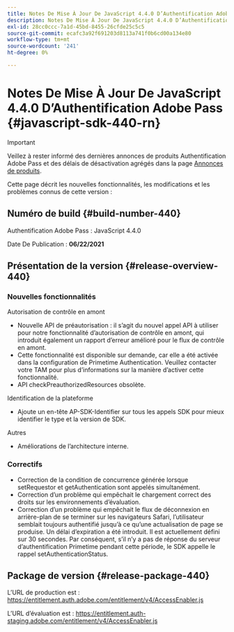 ```yaml
---
title: Notes De Mise À Jour De JavaScript 4.4.0 D’Authentification Adobe Pass
description: Notes De Mise À Jour De JavaScript 4.4.0 D’Authentification Adobe Pass
exl-id: 28cc0ccc-7a1d-45bd-8455-26cfde25c5c5
source-git-commit: ecafc3a92f691203d8113a741f0b6cd00a134e80
workflow-type: tm+mt
source-wordcount: '241'
ht-degree: 0%

---
```


# Notes De Mise À Jour De JavaScript 4.4.0 D’Authentification Adobe Pass {#javascript-sdk-440-rn}

>[!IMPORTANT]
>
> Veillez à rester informé des dernières annonces de produits Authentification Adobe Pass et des délais de désactivation agrégés dans la page [Annonces de produits](/help/authentication/product-announcements.md).

Cette page décrit les nouvelles fonctionnalités, les modifications et les problèmes connus de cette version :

## Numéro de build {#build-number-440}

Authentification Adobe Pass : JavaScript 4.4.0

Date De Publication : **06/22/2021**

## Présentation de la version {#release-overview-440}

### Nouvelles fonctionnalités

Autorisation de contrôle en amont

* Nouvelle API de préautorisation : il s’agit du nouvel appel API à utiliser pour notre fonctionnalité d’autorisation de contrôle en amont, qui introduit également un rapport d’erreur amélioré pour le flux de contrôle en amont.
* Cette fonctionnalité est disponible sur demande, car elle a été activée dans la configuration de Primetime Authentication. Veuillez contacter votre TAM pour plus d’informations sur la manière d’activer cette fonctionnalité.
* API checkPreauthorizedResources obsolète.

Identification de la plateforme

* Ajoute un en-tête AP-SDK-Identifier sur tous les appels SDK pour mieux identifier le type et la version de SDK.

Autres

* Améliorations de l’architecture interne.

### Correctifs

* Correction de la condition de concurrence générée lorsque setRequestor et getAuthentication sont appelés simultanément.
* Correction d’un problème qui empêchait le chargement correct des droits sur les environnements d’évaluation.
* Correction d’un problème qui empêchait le flux de déconnexion en arrière-plan de se terminer sur les navigateurs Safari, l’utilisateur semblait toujours authentifié jusqu’à ce qu’une actualisation de page se produise. Un délai d’expiration a été introduit. Il est actuellement défini sur 30 secondes. Par conséquent, s’il n’y a pas de réponse du serveur d’authentification Primetime pendant cette période, le SDK appelle le rappel setAuthenticationStatus.

## Package de version {#release-package-440}

L’URL de production est : https://entitlement.auth.adobe.com/entitlement/v4/AccessEnabler.js

L’URL d’évaluation est : https://entitlement.auth-staging.adobe.com/entitlement/v4/AccessEnabler.js

